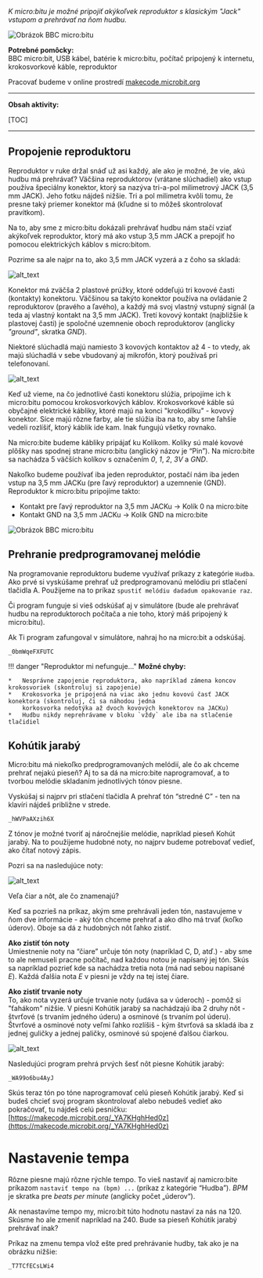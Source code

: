 *K micro:bitu je možné pripojiť akýkoľvek reproduktor s klasickým "Jack" vstupom a prehrávať na ňom hudbu.*

![Obrázok BBC micro:bitu](images/microbit-speaker.png)

**Potrebné pomôcky:**  
BBC micro:bit, USB kábel, batérie k micro:bitu, počítač pripojený k internetu, krokosvorkové káble, reproduktor

Pracovať budeme v online prostredí [makecode.microbit.org](https://makecode.microbit.org/)

---

**Obsah aktivity:**

[TOC]

---


## Propojenie reproduktoru

Reproduktor v ruke držal snáď už asi každý, ale ako je možné, že vie, akú hudbu má prehrávať? Väčšina reproduktorov
(vrátane slúchadiel) ako vstup používa špeciálny konektor, ktorý sa nazýva tri-a-pol milimetrový JACK (3,5 mm JACK).
Jeho fotku nájdeš nižšie.
Tri a pol milimetra kvôli tomu, že presne taký priemer konektor má (kľudne si to môžeš skontrolovať pravítkom).

Na to, aby sme z micro:bitu dokázali prehrávať hudbu nám stačí vziať akýkoľvek reproduktor, ktorý má ako vstup
3,5 mm JACK a prepojiť ho pomocou elektrických káblov s micro:bitom.

Pozrime sa ale najpr na to, ako 3,5 mm JACK vyzerá a z čoho sa skladá:

![alt_text](images/microbit-speaker-jack-desc.png)

    
Konektor má zväčša 2 plastové prúžky, ktoré oddeľujú tri kovové časti (kontakty) konektoru.
Väčšinou sa takýto konektor používa na ovládanie 2 reproduktorov (pravého a ľavého), a každý má svoj vlastný vstupný
signál (a teda aj vlastný kontakt na 3,5 mm JACK). Tretí kovový kontakt (najbližšie k plastovej časti) je spoločné
uzemnenie oboch reproduktorov (anglicky *"ground"*, skratka *GND*).

Niektoré slúchadlá majú namiesto 3 kovových kontaktov až 4 - to vtedy, ak majú slúchadlá v sebe vbudovaný aj mikrofón,
ktorý používaš pri telefonovaní.

![alt_text](images/microbit-speaker-jack.png)

Keď už vieme, na čo jednotlivé časti konektoru slúžia, pripojíme ich k micro:bitu pomocou krokosvorkových káblov.
Krokosvorkové káble sú obyčajné elektrické kábliky, ktoré majú na konci "krokodílku" - kovový konektor. Síce majú
rôzne farby, ale tie slúžia iba na to, aby sme ľahšie vedeli rozlíšiť, ktorý káblik ide kam. Inak fungujú všetky rovnako.

Na micro:bite budeme kábliky pripájať ku Kolíkom. Kolíky sú malé kovové plôšky nas spodnej strane micro:bitu
(anglický názov je “Pin”). Na micro:bite sa nachádza 5 väčších kolíkov s označením *0*, *1*, *2*, *3V* a *GND*.

Nakoľko budeme používať iba jeden reproduktor, postačí nám iba jeden vstup na 3,5 mm JACKu (pre ľavý reproduktor)
a uzemnenie (GND). Reproduktor k micro:bitu pripojíme takto:

*   Kontakt pre ľavý reproduktor na 3,5 mm JACKu  -> Kolík 0 na micro:bite
*   Kontakt GND na 3,5 mm JACKu -> Kolík GND na micro:bite

 
![Obrázok BBC micro:bitu](images/microbit-speaker.png)


## Prehranie predprogramovanej melódie

Na programovanie reproduktoru budeme využívať príkazy z kategórie `Hudba`. Ako prvé si vyskúšame prehrať už
predprogramovanú melódiu pri stlačení tlačidla A. Použijeme na to príkaz `spustiť melódiu dadadum opakovanie raz`.

Či program funguje si vieš odskúšať aj v simulátore (bude ale prehrávať hudbu na reproduktoroch počítača a nie toho, ktorý
máš pripojený k micro:bitu).

Ak Ti program zafungoval v simulátore, nahraj ho na micro:bit a odskúšaj.

```makecode
_0bmWqeFXFUTC
```

!!! danger "Reproduktor mi nefunguje..."
    **Možné chyby:**
    
    *   Nesprávne zapojenie reproduktora, ako napríklad zámena koncov krokosvoriek (skontroluj si zapojenie)
    *   Krokosvorka je pripojená na viac ako jednu kovovú časť JACK konektora (skontroluj, či sa náhodou jedna
        korkosvorka nedotýka až dvoch kovových konektorov na JACKu)
    *   Hudbu nikdy neprehrávame v bloku `vždy` ale iba na stlačenie tlačidiel


## Kohútik jarabý
Micro:bitu má niekoľko predprogramovaných melódií, ale čo ak chceme prehrať nejakú pieseň? Aj to sa dá na micro:bite
naprogramovať, a to tvorbou melódie skladaním jednotlivých tónov piesne.

Vyskúšaj si najprv pri stlačení tlačidla A prehrať tón “stredné C” - ten na klavíri nájdeš približne v strede.

```makecode
_hWVPaAXzih6X
```

Z tónov je možné tvoriť aj náročnejšie melódie, napríklad pieseň Kohút jarabý.
Na to použijeme hudobné noty, no najprv budeme potrebovať vedieť, ako čítať notový zápis.

Pozri sa na nasledujúce noty:

![alt_text](images/microbit-speaker-kohutik.png)

Veľa čiar a nôt, ale čo znamenajú?

Keď sa pozrieš na príkaz, akým sme prehrávali jeden tón, nastavujeme v ňom dve informácie - aký tón chceme prehrať
a ako dlho má trvať (koľko úderov). Oboje sa dá z hudobných nôt ľahko zistiť.

**Ako zistiť tón noty**  
Umiestnenie noty na “čiare” určuje tón noty (napríklad C, D, atď.) - aby sme to ale nemuseli pracne počítač, nad každou
notou je napísaný jej tón. Skús sa napríklad pozrieť kde sa nachádza tretia nota (má nad sebou napísané *E*). Každá
ďalšia nota *E* v piesni je vždy na tej istej čiare.

**Ako zistiť trvanie noty**  
To, ako nota vyzerá určuje trvanie noty (udáva sa v úderoch) - pomôž si "ťahákom" nižšie. V piesni Kohútik jarabý
sa nachádzajú iba 2 druhy nôt - štvrťové (s trvaním jedného úderu) a osminové (s trvaním pol úderu). Štvrťové a osminové
noty veľmi ľahko rozlíšiš - kým štvrťová sa skladá iba z jednej guličky a jednej paličky, osminové sú spojené ďalšou
čiarkou.

![alt_text](images/microbit-speaker-notes.png)

Nasledujúci program prehrá prvých šesť nôt piesne Kohútik jarabý:

```makecode
_WA99o6bu4AyJ
```

Skús teraz tón po tóne naprogramovať celú pieseň Kohútik jarabý. Keď si budeš chcieť svoj program skontrolovať alebo
nebudeš vedieť ako pokračovať, tu nájdeš celú pesničku:
[https://makecode.microbit.org/_YA7KHghHed0z](https://makecode.microbit.org/_YA7KHghHed0z) 





# Nastavenie tempa
Rôzne piesne majú rôzne rýchle tempo. To vieš nastaviť aj namicro:bite príkazom `nastaviť tempo na (bpm) ...`
(príkaz z kategórie “Hudba”). *BPM* je skratka pre *beats per minute* (anglicky počet „úderov“).

Ak nenastavíme tempo my, micro:bit túto hodnotu nastaví za nás na 120. Skúsme ho ale zmeniť napríklad na 240. Bude sa
pieseň Kohútik jarabý prehrávať inak?

Príkaz na zmenu tempa vlož ešte pred prehrávanie hudby, tak ako je na obrázku nižšie: 

```makecode
_T7TCfECsLWi4
``` 
